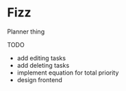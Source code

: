 # Fizz

Planner thing

TODO
- add editing tasks
- add deleting tasks
- implement equation for total priority
- design frontend